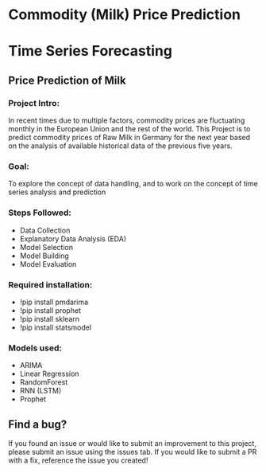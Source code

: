 # Commodity (Milk) Price Prediction
# Time Series Forecasting
## Price Prediction of Milk
### Project Intro:
  In recent times due to multiple factors, commodity prices are fluctuating monthly in the European Union and the rest of the world. This Project is to predict commodity prices of Raw Milk in Germany for the next year based on the analysis of available historical data of the previous five years.
### Goal:
  To explore the concept of data handling, and to work on the concept of time series analysis and prediction
### Steps Followed:
  * Data Collection
  * Explanatory Data Analysis (EDA)
  * Model Selection
  * Model Building
  * Model Evaluation
### Required installation:
  * !pip install pmdarima
  * !pip install prophet
  * !pip install sklearn
  * !pip install statsmodel
### Models used:
  * ARIMA
  * Linear Regression
  * RandomForest
  * RNN (LSTM)
  * Prophet 
## Find a bug?
If you found an issue or would like to submit an improvement to this project, please submit an issue using the issues tab. If you would like to submit a PR with a fix, reference the issue you created!
